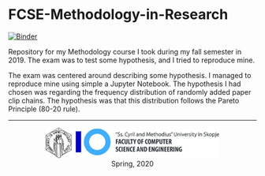# FCSE-Methodology-in-Research
[![Binder](https://mybinder.org/badge_logo.svg)](https://mybinder.org/v2/gh/zelenkastiot/FCSE-Methodology-in-Research/HEAD?filepath=Experiment%20.ipynb)

Repository for my Methodology course I took during my fall semester in 2019. The exam was to test some hypothesis, and I tried to reproduce mine.


The exam was centered around describing some hypothesis. I managed to reproduce mine using simple a Jupyter Notebook. 
The hypothesis I had chosen was regarding the frequency distribution of randomly added paper clip chains. The hypothesis was that this 
distribution follows the Pareto Principle (80-20 rule).

<hr>
<p align="center">
<img src="https://raw.githubusercontent.com/zelenelez/images/master/finki.jpg" width=70%;></img> <br>
Spring, 2020
</p>
